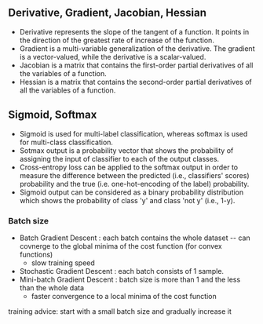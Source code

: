 
## Derivative, Gradient, Jacobian, Hessian

- Derivative represents the slope of the tangent of a function. It points in the direction of the greatest rate of increase of the function.
- Gradient is a multi-variable generalization of the derivative. The gradient is a vector-valued, while the derivative is a scalar-valued.
- Jacobian is a matrix that contains the first-order partial derivatives of all the variables of a function.
- Hessian is a matrix that contains the second-order partial derivatives of all the variables of a function.


## Sigmoid, Softmax
- Sigmoid is used for multi-label classification, whereas softmax is used for multi-class classification.
- Sotmax output is a probability vector that shows the probability of assigning the input of classifier to each of the output classes.
- Cross-entropy loss can  be applied to the softmax output in order to measure the difference between the predicted (i.e., classifiers' scores) probability and the true (i.e. one-hot-encoding of the label) probability. 
- Sigmoid output can be considered as a binary probability distribution which shows the probability of class 'y' and class 'not y' (i.e., 1-y).


### Batch size

- Batch Gradient Descent : each batch contains the whole dataset
-- can covnerge to the global minima of the cost function (for convex functions)
  - slow training speed
- Stochastic Gradient Descent : each batch consists of 1 sample.
- Mini-batch Gradient Descent : batch size is more than 1 and the less than the whole data
  - faster convergence to a local minima of the cost function

training advice:
start with a small batch size and gradually increase it


